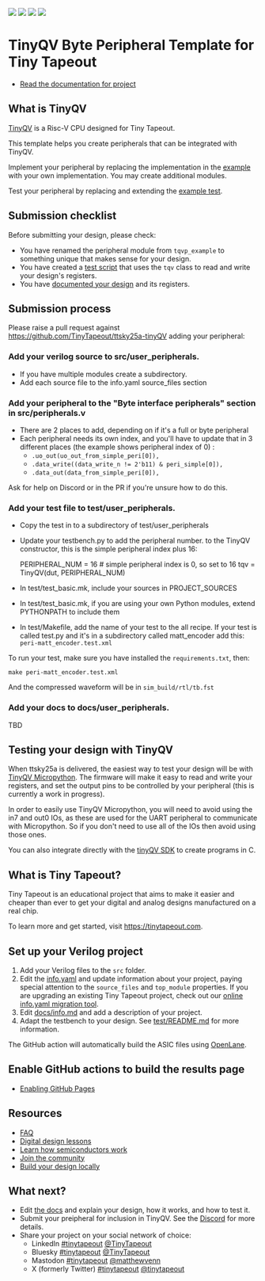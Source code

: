 ![](../../workflows/gds/badge.svg) ![](../../workflows/docs/badge.svg) ![](../../workflows/test/badge.svg) ![](../../workflows/fpga/badge.svg)

# TinyQV Byte Peripheral Template for Tiny Tapeout

- [Read the documentation for project](docs/info.md)

## What is TinyQV

[TinyQV](https://github.com/TinyTapeout/ttsky25a-tinyQV) is a Risc-V CPU designed for Tiny Tapeout.

This template helps you create peripherals that can be integrated with TinyQV.

Implement your peripheral by replacing the implementation in the [example](src/peripheral.v) with your own implementation.  You may create additional modules.

Test your peripheral by replacing and extending the [example test](test/test.py).

## Submission checklist

Before submitting your design, please check:
- You have renamed the peripheral module from `tqvp_example` to something unique that makes sense for your design.
- You have created a [test script](test/test.py) that uses the `tqv` class to read and write your design's registers.
- You have [documented your design](docs/info.md) and its registers.

## Submission process

Please raise a pull request against https://github.com/TinyTapeout/ttsky25a-tinyQV adding your peripheral:

### Add your verilog source to src/user_peripherals.

* If you have multiple modules create a subdirectory.
* Add each source file to the info.yaml source_files section

### Add your peripheral to the "Byte interface peripherals" section in src/peripherals.v

* There are 2 places to add, depending on if it's a full or byte peripheral
* Each peripheral needs its own index, and you'll have to update that in 3 different places (the example shows peripheral index of 0) :
  * `.uo_out(uo_out_from_simple_peri[0]),`
  * `.data_write((data_write_n != 2'b11) & peri_simple[0]),`
  * `.data_out(data_from_simple_peri[0]),`

Ask for help on Discord or in the PR if you're unsure how to do this.

### Add your test file to test/user_peripherals.

* Copy the test in to a subdirectory of test/user_peripherals
* Update your testbench.py to add the peripheral number. to the TinyQV constructor, this is the simple peripheral index plus 16:

    PERIPHERAL_NUM = 16 # simple peripheral index is 0, so set to 16
    tqv = TinyQV(dut, PERIPHERAL_NUM)

* In test/test_basic.mk, include your sources in PROJECT_SOURCES 
* In test/test_basic.mk, if you are using your own Python modules, extend PYTHONPATH to include them
* In test/Makefile, add the name of your test to the all recipe. If your test is called test.py and it's in a subdirectory called matt_encoder add this: `peri-matt_encoder.test.xml`

To run your test, make sure you have installed the `requirements.txt`, then:

    make peri-matt_encoder.test.xml

And the compressed waveform will be in `sim_build/rtl/tb.fst`

### Add your docs to docs/user_peripherals.

TBD

## Testing your design with TinyQV

When ttsky25a is delivered, the easiest way to test your design will be with [TinyQV Micropython](https://github.com/MichaelBell/micropython/tree/tinyqv-sky25a/ports/tinyQV).  The firmware will make it easy to read and write your registers, and set the output pins to be controlled by your peripheral (this is currently a work in progress).

In order to easily use TinyQV Micropython, you will need to avoid using the in7 and out0 IOs, as these are used for the UART peripheral to communicate with Micropython.  So if you don't need to use all of the IOs then avoid using those ones.

You can also integrate directly with the [tinyQV SDK](https://github.com/MichaelBell/tinyQV-sdk/tree/ttsky25a) to create programs in C.

## What is Tiny Tapeout?

Tiny Tapeout is an educational project that aims to make it easier and cheaper than ever to get your digital and analog designs manufactured on a real chip.

To learn more and get started, visit https://tinytapeout.com.

## Set up your Verilog project

1. Add your Verilog files to the `src` folder.
2. Edit the [info.yaml](info.yaml) and update information about your project, paying special attention to the `source_files` and `top_module` properties. If you are upgrading an existing Tiny Tapeout project, check out our [online info.yaml migration tool](https://tinytapeout.github.io/tt-yaml-upgrade-tool/).
3. Edit [docs/info.md](docs/info.md) and add a description of your project.
4. Adapt the testbench to your design. See [test/README.md](test/README.md) for more information.

The GitHub action will automatically build the ASIC files using [OpenLane](https://www.zerotoasiccourse.com/terminology/openlane/).

## Enable GitHub actions to build the results page

- [Enabling GitHub Pages](https://tinytapeout.com/faq/#my-github-action-is-failing-on-the-pages-part)

## Resources

- [FAQ](https://tinytapeout.com/faq/)
- [Digital design lessons](https://tinytapeout.com/digital_design/)
- [Learn how semiconductors work](https://tinytapeout.com/siliwiz/)
- [Join the community](https://tinytapeout.com/discord)
- [Build your design locally](https://www.tinytapeout.com/guides/local-hardening/)

## What next?

- Edit [the docs](docs/info.md) and explain your design, how it works, and how to test it.
- Submit your preipheral for inclusion in TinyQV.  See the [Discord](https://tinytapeout.com/discord) for more details.
- Share your project on your social network of choice:
  - LinkedIn [#tinytapeout](https://www.linkedin.com/search/results/content/?keywords=%23tinytapeout) [@TinyTapeout](https://www.linkedin.com/company/100708654/)
  - Bluesky [#tinytapeout](https://bsky.app/hashtag/TinyTapeout) [@TinyTapeout](https://bsky.app/profile/tinytapeout.com)
  - Mastodon [#tinytapeout](https://chaos.social/tags/tinytapeout) [@matthewvenn](https://chaos.social/@matthewvenn)
  - X (formerly Twitter) [#tinytapeout](https://twitter.com/hashtag/tinytapeout) [@tinytapeout](https://twitter.com/tinytapeout)
